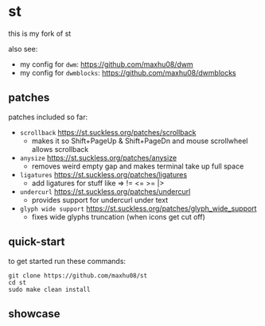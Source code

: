 # st

this is my fork of st

also see:

- my config for `dwm`: https://github.com/maxhu08/dwm
- my config for `dwmblocks`: https://github.com/maxhu08/dwmblocks

## patches

patches included so far:

- `scrollback` https://st.suckless.org/patches/scrollback
  - makes it so Shift+PageUp & Shift+PageDn and mouse scrollwheel allows scrollback
- `anysize` https://st.suckless.org/patches/anysize
  - removes weird empty gap and makes terminal take up full space
- `ligatures` https://st.suckless.org/patches/ligatures
  - add ligatures for stuff like => != <= >= |>
- `undercurl` https://st.suckless.org/patches/undercurl
  - provides support for undercurl under text
- `glyph wide support` https://st.suckless.org/patches/glyph_wide_support
  - fixes wide glyphs truncation (when icons get cut off)

## quick-start

to get started run these commands:

```
git clone https://github.com/maxhu08/st
cd st
sudo make clean install
```

## showcase
